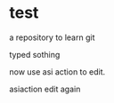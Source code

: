 # test
a repository to learn git

typed sothing

now use asi action to edit.


asiaction edit again
